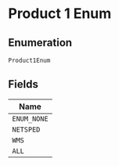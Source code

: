 
# Product 1 Enum

## Enumeration

`Product1Enum`

## Fields

| Name |
|  --- |
| `ENUM_NONE` |
| `NETSPED` |
| `WMS` |
| `ALL` |

